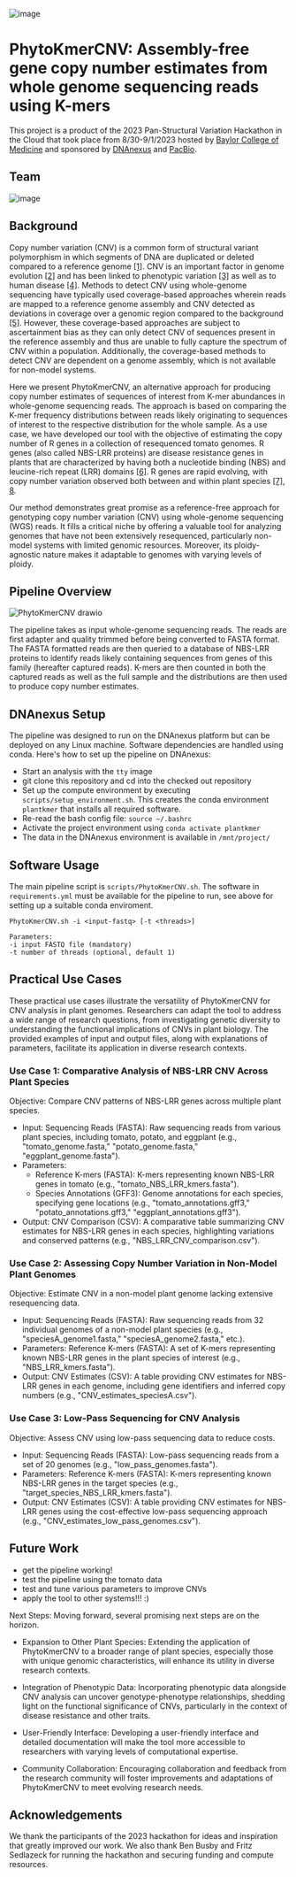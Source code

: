 ![image](https://github.com/collaborativebioinformatics/SVHack_Plants/assets/30478823/d77cf90a-bd17-44a8-8fc8-ea0ee9ea632b)

# PhytoKmerCNV: Assembly-free gene copy number estimates from whole genome sequencing reads using K-mers

This project is a product of the 2023 Pan-Structural Variation Hackathon in the Cloud that took place from 8/30-9/1/2023 hosted by [Baylor College of Medicine](https://www.bcm.edu) and sponsored by [DNAnexus](https://www.dnanexus.com) and [PacBio](https://www.pacb.com). 

## Team
![image](https://github.com/collaborativebioinformatics/SVHack_Plants/assets/30478823/15585c2b-4060-45ad-94ec-a8c7f6adefb9)

## Background
Copy number variation (CNV) is a common form of structural variant polymorphism in which segments of DNA are duplicated or deleted compared to a reference genome [[1]](https://www.nature.com/articles/nature05329#Sec4). CNV is an important factor in genome evolution [[2]](https://www.ncbi.nlm.nih.gov/pmc/articles/PMC2989995/) and has been linked to phenotypic variation [[3]](https://www.science.org/doi/10.1126/science.83.2148.210) as well as to human disease [[4]](https://link.springer.com/article/10.1007/s40484-018-0137-6). Methods to detect CNV using whole-genome sequencing have typically used coverage-based approaches wherein reads are mapped to a reference genome assembly and CNV detected as deviations in coverage over a genomic region compared to the background [[5]](https://bmcbioinformatics.biomedcentral.com/articles/10.1186/1471-2105-14-S11-S1). However, these coverage-based approaches are subject to ascertainment bias as they can only detect CNV of sequences present in the reference assembly and thus are unable to fully capture the spectrum of CNV within a population. Additionally, the coverage-based methods to detect CNV are dependent on a genome assembly, which is not available for non-model systems.  
  
Here we present PhytoKmerCNV, an alternative approach for producing copy number estimates of sequences of interest from K-mer abundances in whole-genome sequencing reads. The approach is based on comparing the K-mer frequency distributions between reads likely originating to sequences of interest to the respective distribution for the whole sample. As a use case, we have developed our tool with the objective of estimating the copy number of R genes in a collection of resequenced tomato genomes. R genes (also called NBS-LRR proteins) are disease resistance genes in plants that are characterized by having both a nucleotide binding (NBS) and leucine-rich repeat (LRR) domains [[6]](https://genomebiology.biomedcentral.com/articles/10.1186/gb-2006-7-4-212). R genes are rapid evolving, with copy number variation observed both between and within plant species [[7]](https://www.ncbi.nlm.nih.gov/pmc/articles/PMC152331/), [8](https://www.pnas.org/doi/10.1073/pnas.1318211110).  

Our method demonstrates great promise as a reference-free approach for genotyping copy number variation (CNV) using whole-genome sequencing (WGS) reads. It fills a critical niche by offering a valuable tool for analyzing genomes that have not been extensively resequenced, particularly non-model systems with limited genomic resources. Moreover, its ploidy-agnostic nature makes it adaptable to genomes with varying levels of ploidy.

## Pipeline Overview
![PhytoKmerCNV drawio](https://github.com/collaborativebioinformatics/SVHack_Plants/assets/30478823/100a3e16-ef06-4f4b-b929-bc9a32f2997d)

The pipeline takes as input whole-genome sequencing reads. The reads are first adapter and quality trimmed before being converted to FASTA format. The FASTA formatted reads are then queried to a database of NBS-LRR proteins to identify reads likely containing sequences from genes of this family (hereafter captured reads). K-mers are then counted in both the captured reads as well as the full sample and the distributions are then used to produce copy number estimates. 

## DNAnexus Setup
The pipeline was designed to run on the DNAnexus platform but can be deployed on any Linux machine. Software dependencies are handled using conda. Here's how to set up the pipeline on DNAnexus:
* Start an analysis with the `tty` image
* git clone this repository and cd into the checked out repository
* Set up the compute environment by executing `scripts/setup_environment.sh`. This creates the conda environment `plantkmer` that installs all required software.
* Re-read the bash config file: `source ~/.bashrc`
* Activate the project environment using `conda activate plantkmer`
* The data in the DNAnexus environment is available in `/mnt/project/`

## Software Usage

The main pipeline script is `scripts/PhytoKmerCNV.sh`. The software in `requirements.yml` must be available for the pipeline to run, see above for setting up a suitable conda enviroment.

```
PhytoKmerCNV.sh -i <input-fastq> [-t <threads>]

Parameters:
-i input FASTQ file (mandatory)
-t number of threads (optional, default 1)
```

## Practical Use Cases
These practical use cases illustrate the versatility of PhytoKmerCNV for CNV analysis in plant genomes. Researchers can adapt the tool to address a wide range of research questions, from investigating genetic diversity to understanding the functional implications of CNVs in plant biology. The provided examples of input and output files, along with explanations of parameters, facilitate its application in diverse research contexts.

### Use Case 1: Comparative Analysis of NBS-LRR CNV Across Plant Species
Objective: Compare CNV patterns of NBS-LRR genes across multiple plant species.

* Input: Sequencing Reads (FASTA): Raw sequencing reads from various plant species, including tomato, potato, and eggplant (e.g., "tomato_genome.fasta," "potato_genome.fasta," "eggplant_genome.fasta").
* Parameters:
  * Reference K-mers (FASTA): K-mers representing known NBS-LRR genes in tomato (e.g., "tomato_NBS_LRR_kmers.fasta").
  * Species Annotations (GFF3): Genome annotations for each species, specifying gene locations (e.g., "tomato_annotations.gff3," "potato_annotations.gff3," "eggplant_annotations.gff3").
* Output: CNV Comparison (CSV): A comparative table summarizing CNV estimates for NBS-LRR genes in each species, highlighting variations and conserved patterns (e.g., "NBS_LRR_CNV_comparison.csv").

### Use Case 2: Assessing Copy Number Variation in Non-Model Plant Genomes
Objective: Estimate CNV in a non-model plant genome lacking extensive resequencing data.

* Input: Sequencing Reads (FASTA): Raw sequencing reads from 32 individual genomes of a non-model plant species (e.g., "speciesA_genome1.fasta," "speciesA_genome2.fasta," etc.).
* Parameters: Reference K-mers (FASTA): A set of K-mers representing known NBS-LRR genes in the plant species of interest (e.g., "NBS_LRR_kmers.fasta").
* Output: CNV Estimates (CSV): A table providing CNV estimates for NBS-LRR genes in each genome, including gene identifiers and inferred copy numbers (e.g., "CNV_estimates_speciesA.csv").

### Use Case 3: Low-Pass Sequencing for CNV Analysis
Objective: Assess CNV using low-pass sequencing data to reduce costs.

* Input: Sequencing Reads (FASTA): Low-pass sequencing reads from a set of 20 genomes (e.g., "low_pass_genomes.fasta").
* Parameters: Reference K-mers (FASTA): K-mers representing known NBS-LRR genes in the target species (e.g., "target_species_NBS_LRR_kmers.fasta").
* Output: CNV Estimates (CSV): A table providing CNV estimates for NBS-LRR genes using the cost-effective low-pass sequencing approach (e.g., "CNV_estimates_low_pass_genomes.csv").


## Future Work
* get the pipeline working!
* test the pipeline using the tomato data
* test and tune various parameters to improve CNVs
* apply the tool to other systems!!! :)  

Next Steps: Moving forward, several promising next steps are on the horizon.

- Expansion to Other Plant Species: Extending the application of PhytoKmerCNV to a broader range of plant species, especially those with unique genomic characteristics, will enhance its utility in diverse research contexts.

- Integration of Phenotypic Data: Incorporating phenotypic data alongside CNV analysis can uncover genotype-phenotype relationships, shedding light on the functional significance of CNVs, particularly in the context of disease resistance and other traits.

- User-Friendly Interface: Developing a user-friendly interface and detailed documentation will make the tool more accessible to researchers with varying levels of computational expertise.

- Community Collaboration: Encouraging collaboration and feedback from the research community will foster improvements and adaptations of PhytoKmerCNV to meet evolving research needs.

## Acknowledgements
We thank the participants of the 2023 hackathon for ideas and inspiration that greatly improved our work. We also thank Ben Busby and Fritz Sedlazeck for running the hackathon and securing funding and compute resources. 
